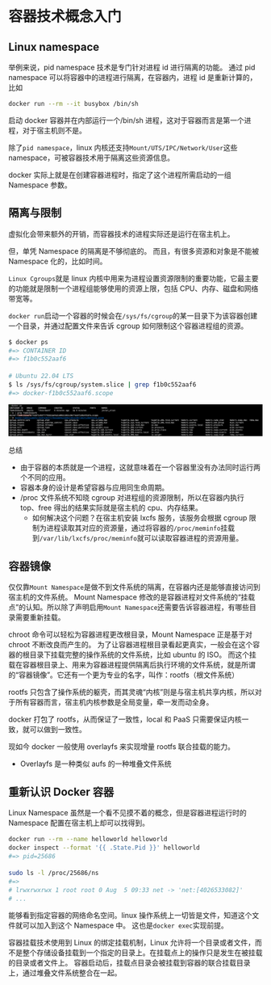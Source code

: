 # 容器技术概念入门

## Linux namespace

举例来说，pid namespace 技术是专门针对进程 id 进行隔离的功能。
通过 pid namespace 可以将容器中的进程进行隔离，在容器内，进程 id 是重新计算的，比如

```sh
docker run --rm --it busybox /bin/sh
```

启动 docker 容器并在内部运行一个/bin/sh 进程，这对于容器而言是第一个进程，对于宿主机则不是。

除了`pid namespace`，linux 内核还支持`Mount/UTS/IPC/Network/User`这些 namespace，可被容器技术用于隔离这些资源信息。

docker 实际上就是在创建容器进程时，指定了这个进程所需启动的一组 Namespace 参数。

## 隔离与限制

虚拟化会带来额外的开销，而容器技术的进程实际还是运行在宿主机上。

但，单凭 Namespace 的隔离是不够彻底的。
而且，有很多资源和对象是不能被 Namespace 化的，比如时间。

`Linux Cgroups`就是 linux 内核中用来为进程设置资源限制的重要功能，它最主要的功能就是限制一个进程组能够使用的资源上限，包括 CPU、内存、磁盘和网络带宽等。

`docker run`启动一个容器的时候会在`/sys/fs/cgroup`的某一目录下为该容器创建一个目录，并通过配置文件来告诉 cgroup 如何限制这个容器进程组的资源。

```sh
$ docker ps
#=> CONTAINER ID
#=> f1b0c552aaf6

# Ubuntu 22.04 LTS
$ ls /sys/fs/cgroup/system.slice | grep f1b0c552aaf6
#=> docker-f1b0c552aaf6.scope
```

![cgroup_daemon](1.png)

总结

- 由于容器的本质就是一个进程，这就意味着在一个容器里没有办法同时运行两个不同的应用。
- 容器本身的设计是希望容器与应用同生命周期。
- /proc 文件系统不知晓 cgroup 对进程组的资源限制，所以在容器内执行 top、free 得出的结果实际就是宿主机的 cpu、内存结果。
  - 如何解决这个问题？在宿主机安装 lxcfs 服务，该服务会根据 cgroup 限制为进程读取其对应的资源量，通过将容器的`/proc/meminfo`挂载到`/var/lib/lxcfs/proc/meminfo`就可以读取容器进程的资源用量。

## 容器镜像

仅仅靠`Mount Namespace`是做不到文件系统的隔离，在容器内还是能够直接访问到宿主机的文件系统。
Mount Namespace 修改的是容器进程对文件系统的“挂载点”的认知。所以除了声明启用`Mount Namespace`还需要告诉容器进程，有哪些目录需要重新挂载。

chroot 命令可以轻松为容器进程更改根目录，Mount Namespace 正是基于对 chroot 不断改良而产生的。
为了让容器进程根目录看起更真实，一般会在这个容器的根目录下挂载完整的操作系统的文件系统，比如 ubuntu 的 ISO。
而这个挂载在容器根目录上、用来为容器进程提供隔离后执行环境的文件系统，就是所谓的“容器镜像”。它还有一个更为专业的名字，叫作：rootfs（根文件系统）

rootfs 只包含了操作系统的躯壳，而其灵魂“内核”则是与宿主机共享内核，所以对于所有容器而言，宿主机内核参数是全局变量，牵一发而动全身。

docker 打包了 rootfs，从而保证了一致性，local 和 PaaS 只需要保证内核一致，就可以做到一致性。

现如今 docker 一般使用 overlayfs 来实现增量 rootfs 联合挂载的能力。

- Overlayfs 是一种类似 aufs 的一种堆叠文件系统

## 重新认识 Docker 容器

Linux Namespace 虽然是一个看不见摸不着的概念，但是容器进程运行时的 Namespace 配置在宿主机上却可以找得到。

```sh
docker run --rm --name helloworld helloworld
docker inspect --format '{{ .State.Pid }}' helloworld
#=> pid=25686

sudo ls -l /proc/25686/ns
#=>
# lrwxrwxrwx 1 root root 0 Aug  5 09:33 net -> 'net:[4026533082]'
# ...
```

能够看到指定容器的网络命名空间。linux 操作系统上一切皆是文件，知道这个文件就可以加入到这个 Namespace 中。
这也是`docker exec`实现前提。

容器挂载技术使用到 Linux 的绑定挂载机制，Linux 允许将一个目录或者文件，而不是整个存储设备挂载到一个指定的目录上。在挂载点上的操作只是发生在被挂载的目录或者文件上。
容器启动后，挂载点目录会被挂载到容器的联合挂载目录上，通过堆叠文件系统整合在一起。
